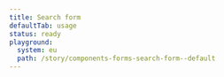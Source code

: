 ```yaml
---
title: Search form
defaultTab: usage
status: ready
playground:
  system: eu
  path: /story/components-forms-search-form--default
---
```

